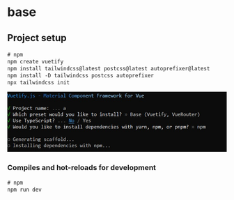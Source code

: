 # base

## Project setup

```
# npm
npm create vuetify
npm install tailwindcss@latest postcss@latest autoprefixer@latest
npm install -D tailwindcss postcss autoprefixer
npx tailwindcss init
```
![](readme.jpeg)


### Compiles and hot-reloads for development

```
# npm
npm run dev
```
